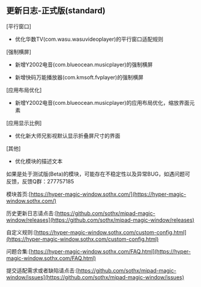## 更新日志-正式版(standard)

[平行窗口]

- 优化华数TV(com.wasu.wasuvideoplayer)的平行窗口适配规则

[强制横屏]

- 新增Y2002电音(com.blueocean.musicplayer)的强制横屏

- 新增快码万能播放器(com.kmsoft.fvplayer)的强制横屏

[应用布局优化]

- 新增Y2002电音(com.blueocean.musicplayer)的应用布局优化，缩放界面元素


[应用显示比例]

- 优化新大师兄影视默认显示折叠屏尺寸的界面

[其他]

- 优化模块的描述文本



如果是处于测试版(Beta)的模块，可能存在不稳定性以及异常BUG，如遇问题可反馈，反馈Q群：277757185

模块首页:[https://hyper-magic-window.sothx.com/](https://hyper-magic-window.sothx.com/)

历史更新日志请点击:[https://github.com/sothx/mipad-magic-window/releases](https://github.com/sothx/mipad-magic-window/releases)

自定义规则:[https://hyper-magic-window.sothx.com/custom-config.html](https://hyper-magic-window.sothx.com/custom-config.html)

问题合集:[https://hyper-magic-window.sothx.com/FAQ.html](https://hyper-magic-window.sothx.com/FAQ.html)

提交适配需求或者缺陷请点击:[https://github.com/sothx/mipad-magic-window/issues](https://github.com/sothx/mipad-magic-window/issues)
